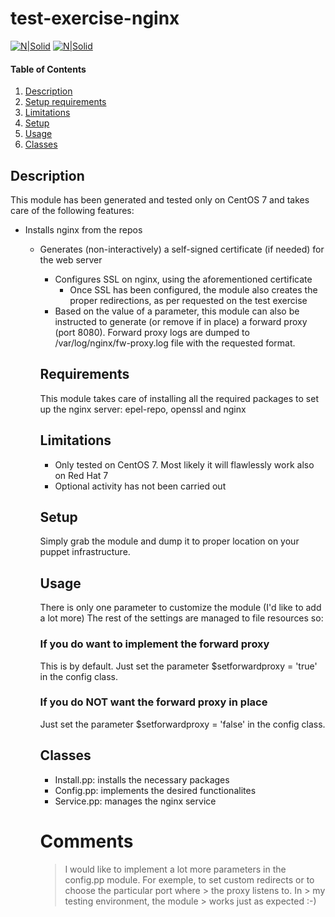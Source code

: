 # test-exercise-nginx


[![N|Solid](https://cdn-1.wp.nginx.com/wp-content/themes/nginx-theme/assets/img/logo.svg)](https://www.nginx.com)
[![N|Solid](https://puppet.com/themes/hoverboard/images/puppet-logo/puppet-logo-amber-white-lg.png)](https://www.nginx.com)

#### Table of Contents
1. [Description](#description)
2. [Setup requirements](#requirements)
3. [Limitations](#limitations)
4. [Setup](#setup)
5. [Usage](#usage)
6. [Classes](#classes)

## Description
This module has been generated and tested only on CentOS 7 and takes care of the following features:

  - Installs nginx from the repos
    - Generates (non-interactively) a self-signed certificate (if needed) for the web server
      - Configures SSL on nginx, using the aforementioned certificate
        - Once SSL has been configured, the module also creates the proper redirections, as per requested on the test exercise
	  - Based on the value of a parameter, this module can also be instructed to generate (or remove if in place) a forward proxy (port 8080). Forward proxy logs are dumped to /var/log/nginx/fw-proxy.log file with the requested format.
	  ## Requirements
	  This module takes care of installing all the required packages to set up the nginx server: epel-repo, openssl and nginx

	  ## Limitations
	   - Only tested on CentOS 7. Most likely it will flawlessly work also on Red Hat 7
	    - Optional activity has not been carried out

	    ## Setup
	    Simply grab the module and dump it to proper location on your puppet infrastructure.
	    ## Usage
	    There is only one parameter to customize the module (I'd like to add a lot more) The rest of the settings are managed to file resources so:
	    ### If you do want to implement the forward proxy
	    This is by default. Just set the parameter $setforwardproxy = 'true' in the config class.
	    ### If you do NOT want the forward proxy in place
	    Just set the parameter $setforwardproxy = 'false' in the config class.

	    ## Classes
	    - Install.pp: installs the necessary packages
	    - Config.pp: implements the desired functionalites
	    - Service.pp: manages the nginx service

	    # Comments
	    > I would like to implement a lot more parameters in the config.pp module.
	    > For exemple, to set custom redirects or to choose the particular port where  > the proxy listens to. In > my testing environment, the module 
            > works just as expected :-)


	    